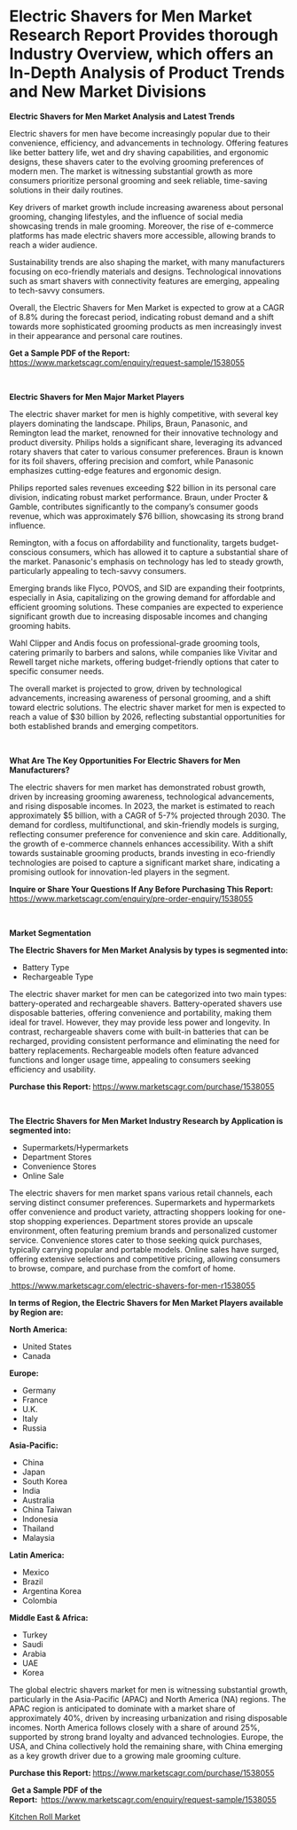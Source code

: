 <p><h1>Electric Shavers for Men Market Research Report Provides thorough Industry Overview, which offers an In-Depth Analysis of Product Trends and New Market Divisions</h1></p><p><strong>Electric Shavers for Men Market Analysis and Latest Trends</strong></p>
<p><p>Electric shavers for men have become increasingly popular due to their convenience, efficiency, and advancements in technology. Offering features like better battery life, wet and dry shaving capabilities, and ergonomic designs, these shavers cater to the evolving grooming preferences of modern men. The market is witnessing substantial growth as more consumers prioritize personal grooming and seek reliable, time-saving solutions in their daily routines.</p><p>Key drivers of market growth include increasing awareness about personal grooming, changing lifestyles, and the influence of social media showcasing trends in male grooming. Moreover, the rise of e-commerce platforms has made electric shavers more accessible, allowing brands to reach a wider audience.</p><p>Sustainability trends are also shaping the market, with many manufacturers focusing on eco-friendly materials and designs. Technological innovations such as smart shavers with connectivity features are emerging, appealing to tech-savvy consumers.</p><p>Overall, the Electric Shavers for Men Market is expected to grow at a CAGR of 8.8% during the forecast period, indicating robust demand and a shift towards more sophisticated grooming products as men increasingly invest in their appearance and personal care routines.</p></p>
<p><strong>Get a Sample PDF of the Report:&nbsp;</strong> <a href="https://www.marketscagr.com/enquiry/request-sample/1538055?utm_campaign=2378&utm_medium=2&utm_source=Github&utm_content=ia&utm_term=08022025&utm_id=electric-shavers-for-men">https://www.marketscagr.com/enquiry/request-sample/1538055</a></p>
<p>&nbsp;</p>
<p><strong>Electric Shavers for Men Major Market Players</strong></p>
<p><p>The electric shaver market for men is highly competitive, with several key players dominating the landscape. Philips, Braun, Panasonic, and Remington lead the market, renowned for their innovative technology and product diversity. Philips holds a significant share, leveraging its advanced rotary shavers that cater to various consumer preferences. Braun is known for its foil shavers, offering precision and comfort, while Panasonic emphasizes cutting-edge features and ergonomic design.</p><p>Philips reported sales revenues exceeding $22 billion in its personal care division, indicating robust market performance. Braun, under Procter & Gamble, contributes significantly to the company’s consumer goods revenue, which was approximately $76 billion, showcasing its strong brand influence.</p><p>Remington, with a focus on affordability and functionality, targets budget-conscious consumers, which has allowed it to capture a substantial share of the market. Panasonic's emphasis on technology has led to steady growth, particularly appealing to tech-savvy consumers.</p><p>Emerging brands like Flyco, POVOS, and SID are expanding their footprints, especially in Asia, capitalizing on the growing demand for affordable and efficient grooming solutions. These companies are expected to experience significant growth due to increasing disposable incomes and changing grooming habits.</p><p>Wahl Clipper and Andis focus on professional-grade grooming tools, catering primarily to barbers and salons, while companies like Vivitar and Rewell target niche markets, offering budget-friendly options that cater to specific consumer needs.</p><p>The overall market is projected to grow, driven by technological advancements, increasing awareness of personal grooming, and a shift toward electric solutions. The electric shaver market for men is expected to reach a value of $30 billion by 2026, reflecting substantial opportunities for both established brands and emerging competitors.</p></p>
<p>&nbsp;</p>
<p><strong>What Are The Key Opportunities For Electric Shavers for Men Manufacturers?</strong></p>
<p><p>The electric shavers for men market has demonstrated robust growth, driven by increasing grooming awareness, technological advancements, and rising disposable incomes. In 2023, the market is estimated to reach approximately $5 billion, with a CAGR of 5-7% projected through 2030. The demand for cordless, multifunctional, and skin-friendly models is surging, reflecting consumer preference for convenience and skin care. Additionally, the growth of e-commerce channels enhances accessibility. With a shift towards sustainable grooming products, brands investing in eco-friendly technologies are poised to capture a significant market share, indicating a promising outlook for innovation-led players in the segment.</p></p>
<p><strong>Inquire or Share Your Questions If Any Before Purchasing This Report:</strong> <a href="https://www.marketscagr.com/enquiry/pre-order-enquiry/1538055?utm_campaign=2378&utm_medium=2&utm_source=Github&utm_content=ia&utm_term=08022025&utm_id=electric-shavers-for-men">https://www.marketscagr.com/enquiry/pre-order-enquiry/1538055</a></p>
<p>&nbsp;</p>
<p><strong>Market Segmentation</strong></p>
<p><strong>The Electric Shavers for Men Market Analysis by types is segmented into:</strong></p>
<p><ul><li>Battery Type</li><li>Rechargeable Type</li></ul></p>
<p><p>The electric shaver market for men can be categorized into two main types: battery-operated and rechargeable shavers. Battery-operated shavers use disposable batteries, offering convenience and portability, making them ideal for travel. However, they may provide less power and longevity. In contrast, rechargeable shavers come with built-in batteries that can be recharged, providing consistent performance and eliminating the need for battery replacements. Rechargeable models often feature advanced functions and longer usage time, appealing to consumers seeking efficiency and usability.</p></p>
<p><strong>Purchase this Report:&nbsp;</strong><a href="https://www.marketscagr.com/purchase/1538055?utm_campaign=2378&utm_medium=2&utm_source=Github&utm_content=ia&utm_term=08022025&utm_id=electric-shavers-for-men">https://www.marketscagr.com/purchase/1538055</a></p>
<p>&nbsp;</p>
<p><strong>The Electric Shavers for Men Market Industry Research by Application is segmented into:</strong></p>
<p><ul><li>Supermarkets/Hypermarkets</li><li>Department Stores</li><li>Convenience Stores</li><li>Online Sale</li></ul></p>
<p><p>The electric shavers for men market spans various retail channels, each serving distinct consumer preferences. Supermarkets and hypermarkets offer convenience and product variety, attracting shoppers looking for one-stop shopping experiences. Department stores provide an upscale environment, often featuring premium brands and personalized customer service. Convenience stores cater to those seeking quick purchases, typically carrying popular and portable models. Online sales have surged, offering extensive selections and competitive pricing, allowing consumers to browse, compare, and purchase from the comfort of home.</p></p>
<p><a href="https://www.marketscagr.com/electric-shavers-for-men-r1538055?utm_campaign=2378&utm_medium=2&utm_source=Github&utm_content=ia&utm_term=08022025&utm_id=electric-shavers-for-men">&nbsp;https://www.marketscagr.com/electric-shavers-for-men-r1538055</a></p>
<p><strong>In terms of Region, the Electric Shavers for Men Market Players available by Region are:</strong></p>
<p>
    <p> <strong> North America: </strong>
        <ul>
            <li>United States</li>
            <li>Canada</li>
        </ul>
        </p> 
    <p> <strong> Europe: </strong>
        <ul>
            <li>Germany</li>
            <li>France</li>
            <li>U.K.</li>
            <li>Italy</li>
            <li>Russia</li>
        </ul>
        </p> 
    <p> <strong> Asia-Pacific: </strong>
        <ul>
            <li>China</li>
            <li>Japan</li>
            <li>South Korea</li>
            <li>India</li>
            <li>Australia</li>
            <li>China Taiwan</li>
            <li>Indonesia</li>
            <li>Thailand</li>
            <li>Malaysia</li>
        </ul>
        </p> 
    <p> <strong> Latin America: </strong>
        <ul>
            <li>Mexico</li>
            <li>Brazil</li>
            <li>Argentina Korea</li>
            <li>Colombia</li>
        </ul>
        </p> 
    <p> <strong> Middle East & Africa: </strong>
        <ul>
            <li>Turkey</li>
            <li>Saudi</li>
            <li>Arabia</li>
            <li>UAE</li>
            <li>Korea</li>
        </ul>
    </p>
    </p>
<p><p>The global electric shavers market for men is witnessing substantial growth, particularly in the Asia-Pacific (APAC) and North America (NA) regions. The APAC region is anticipated to dominate with a market share of approximately 40%, driven by increasing urbanization and rising disposable incomes. North America follows closely with a share of around 25%, supported by strong brand loyalty and advanced technologies. Europe, the USA, and China collectively hold the remaining share, with China emerging as a key growth driver due to a growing male grooming culture.</p></p>
<p><strong>Purchase this Report: </strong><a href="https://www.marketscagr.com/purchase/1538055?utm_campaign=2378&utm_medium=2&utm_source=Github&utm_content=ia&utm_term=08022025&utm_id=electric-shavers-for-men">https://www.marketscagr.com/purchase/1538055</a></p>
<p>&nbsp;<strong>Get a Sample PDF of the Report:&nbsp;&nbsp;</strong><a href="https://www.marketscagr.com/enquiry/request-sample/1538055?utm_campaign=2378&utm_medium=2&utm_source=Github&utm_content=ia&utm_term=08022025&utm_id=electric-shavers-for-men">https://www.marketscagr.com/enquiry/request-sample/1538055</a></p>
<p><strong></strong></p>
<p><p><a href="https://github.com/schwminh2001101/Market-Research-Report-List-1/blob/main/kitchen-roll-market.md?utm_campaign=2378&utm_medium=2&utm_source=Github&utm_content=ia&utm_term=08022025&utm_id=electric-shavers-for-men">Kitchen Roll Market</a></p></p>